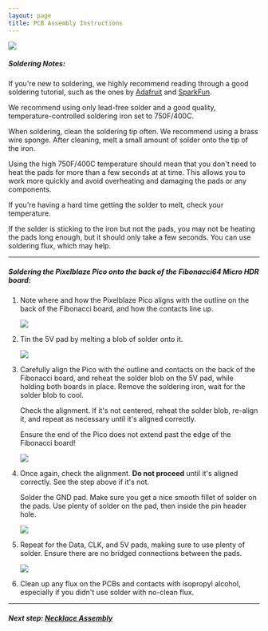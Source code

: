 ```yaml
---
layout: page
title: PCB Assembly Instructions
---
```


<img src="/assets/img/assembly/PXL_20220701_213444746.jpeg" class="img-thumbnail" />

##### Soldering Notes:

If you're new to soldering, we highly recommend reading through a good soldering tutorial,
such as the ones by [Adafruit](https://learn.adafruit.com/adafruit-guide-excellent-soldering)
and [SparkFun](https://learn.sparkfun.com/tutorials/how-to-solder-through-hole-soldering).

We recommend using only lead-free solder and a good quality, temperature-controlled soldering iron set to 750F/400C.

When soldering, clean the soldering tip often. We recommend using a brass wire sponge. After cleaning, melt a small amount of solder onto the tip of the iron.

Using the high 750F/400C temperature should mean that you don't need to heat the pads for more than a few seconds at at time. This allows you to work more quickly and avoid overheating and damaging the pads or any components.

If you're having a hard time getting the solder to melt, check your temperature.

If the solder is sticking to the iron but not the pads, you may not be heating the pads long enough, but it should only take a few seconds. You can use soldering flux, which may help.

---

##### Soldering the Pixelblaze Pico onto the back of the Fibonacci64 Micro HDR board:

1. Note where and how the Pixelblaze Pico aligns with the outline on the back of the Fibonacci board,
   and how the contacts line up.

   <img src="/assets/img/assembly/PXL_20220701_213525633.jpeg" class="img-thumbnail" />

1. Tin the 5V pad by melting a blob of solder onto it.

   <img src="/assets/img/assembly/PXL_20220701_213713751.jpeg" class="img-thumbnail" />

1. Carefully align the Pico with the outline and contacts on the back of the Fibonacci board,
   and reheat the solder blob on the 5V pad, while holding both boards in place.
   Remove the soldering iron, wait for the solder blob to cool.

   Check the alignment. If it's not centered, reheat the solder blob, re-align it,
   and repeat as necessary until it's aligned correctly.

   Ensure the end of the Pico does not extend past the edge of the Fibonacci board!

   <img src="/assets/img/assembly/PXL_20220701_213950243.jpeg" class="img-thumbnail" />

1. Once again, check the alignment. <b>Do not proceed</b> until it's aligned correctly.
   See the step above if it's not.

   Solder the GND pad. Make sure you get a nice smooth fillet of solder on the pads.
   Use plenty of solder on the pad, then inside the pin header hole.

   <img src="/assets/img/assembly/PXL_20220701_214129250.jpeg" class="img-thumbnail" />

1. Repeat for the Data, CLK, and 5V pads, making sure to use plenty of solder.
   Ensure there are no bridged connections between the pads.

   <img src="/assets/img/assembly/PXL_20220701_214222627.jpeg" class="img-thumbnail" />

1. Clean up any flux on the PCBs and contacts with isopropyl alcohol,
   especially if you didn't use solder with no-clean flux.

---

##### Next step: [Necklace Assembly](/assembly/necklace)
